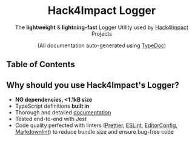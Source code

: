 <h1 align="center">Hack4Impact Logger</h1>

<p align="center">The <strong>lightweight</strong> & <strong>lightning-fast</strong> Logger Utility used by <a href="https://hack4impact.org/">Hack4Impact</a> Projects</p>

<p align="center">(All documentation auto-generated using <a href="https://typedoc.org/">TypeDoc</a>)</p>

## Table of Contents

<!-- toc -->
<!-- tocstop -->

## Why should you use Hack4Impact's Logger?

- **NO dependencies, <1.1kB size**
- TypeScript definitions **built in**
- Thorough and detailed [documentation](https://github.com/hack4impact/logger/tree/main/docs)
- Tested end-to-end with Jest
- Code quality perfected with linters ([Prettier](https://prettier.io/), [ESLint](https://eslint.org/), [EditorConfig](https://editorconfig.org/), [Markdownlint](https://github.com/DavidAnson/markdownlint)) to reduce bundle size and ensure bug-free code
